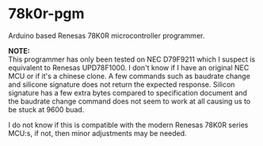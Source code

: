 # 78k0r-pgm
Arduino based Renesas 78K0R microcontroller programmer.

**NOTE:**  
This programmer has only been tested on NEC D79F9211 which I suspect is equivalent to Renesas UPD78F1000. I don't know if I have an original NEC MCU or if it's a chinese clone. A few commands such as baudrate change and silicone signature does not return the expected response. Silicon signature has a few extra bytes compared to specification document and the baudrate change command does not seem to work at all causing us to be stuck at 9600 buad.

I do not know if this is compatible with the modern Renesas 78K0R series MCU:s, if not, then minor adjustments may be needed.
